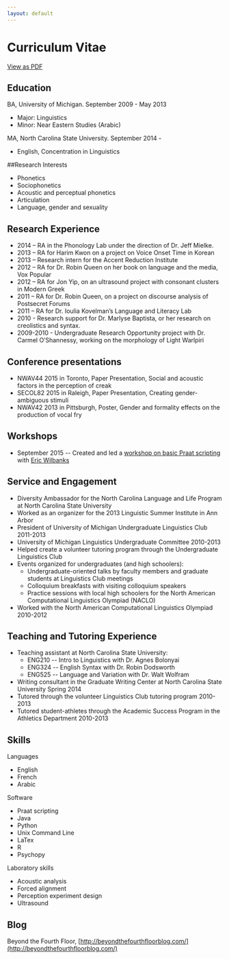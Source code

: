 ```yaml
---
layout: default
---
```


# Curriculum Vitae

[View as PDF](files/amy_hemmeter_cv.pdf)

## Education

BA, University of Michigan. September 2009 - May 2013

* Major: Linguistics
* Minor: Near Eastern Studies (Arabic)

MA, North Carolina State University. September 2014 - 

* English, Concentration in Linguistics

##Research Interests
* Phonetics
* Sociophonetics
* Acoustic and perceptual phonetics
* Articulation
* Language, gender and sexuality

## Research Experience

* 2014 – RA in the Phonology Lab under the direction of Dr. Jeff Mielke.
* 2013 –  RA for Harim Kwon on a project on Voice Onset Time in Korean
* 2013 – Research intern for the Accent Reduction Institute
* 2012 – RA for Dr. Robin Queen on her book on language and the media, Vox Popular
* 2012 – RA for  Jon Yip, on an ultrasound project with consonant clusters in Modern Greek
* 2011 – RA for Dr. Robin Queen, on a project on discourse analysis of Postsecret Forums
* 2011 – RA for Dr. Ioulia Kovelman’s Language and Literacy Lab
* 2010 - Research support for Dr. Marlyse Baptista, or her research on creolistics and syntax.
* 2009-2010 - Undergraduate Research Opportunity project with Dr. Carmel O’Shannessy, working on the morphology of Light Warlpiri



## Conference presentations

* NWAV44 2015 in Toronto, Paper Presentation, Social and acoustic factors in the perception of creak
* SECOL82 2015 in Raleigh, Paper Presentation, Creating gender-ambiguous stimuli
* NWAV42 2013 in Pittsburgh, Poster, Gender and formality effects on the production of vocal fry

## Workshops
* September 2015 -- Created and led a [workshop on basic Praat scripting](http://phon.wordpress.ncsu.edu/workshops/) with [Eric Wilbanks](http://ericwilbanks.github.io/)


## Service and Engagement

* Diversity Ambassador for the North Carolina Language and Life Program at North Carolina State University
* Worked as an organizer for the 2013 Linguistic Summer Institute in Ann Arbor
* President of University of Michigan Undergraduate Linguistics Club 2011-2013
* University of Michigan Linguistics Undergraduate Committee 2010-2013
* Helped create a volunteer tutoring program through the Undergraduate Linguistics Club
* Events organized for undergraduates (and high schoolers): 
  * Undergraduate-oriented talks by faculty members and graduate students at Linguistics Club meetings
  * Colloquium breakfasts with visiting colloquium speakers
  * Practice sessions with local high schoolers for the North American Computational Linguistics Olympiad (NACLO)
* Worked with the North American Computational Linguistics Olympiad 2010-2012


## Teaching and Tutoring Experience

* Teaching assistant at North Carolina State University:
  * ENG210 -- Intro to Linguistics with Dr. Agnes Bolonyai
  * ENG324 -- English Syntax with Dr. Robin Dodsworth
  * ENG525 -- Language and Variation with Dr. Walt Wolfram
* Writing consultant in the Graduate Writing Center at North Carolina State University Spring 2014
* Tutored through the volunteer Linguistics Club tutoring program 2010-2013
* Tutored student-athletes through the Academic Success Program in the Athletics Department 2010-2013


## Skills

Languages

* English
* French
* Arabic

Software

* Praat scripting
* Java
* Python
* Unix Command Line
* LaTex
* R
* Psychopy

Laboratory skills

* Acoustic analysis
* Forced alignment
* Perception experiment design
* Ultrasound

## Blog

Beyond the Fourth Floor, [http://beyondthefourthfloorblog.com/](http://beyondthefourthfloorblog.com/) 
